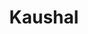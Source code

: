 ---
layout: user
title: Kaushal
image: KaushalJoshi.jpg
username: kaushal
city: Mumbai, India
url: https://kaushaljoshi.vercel.app/
twitter: https://twitter.com/clumsy_coder
github: https://github.com/joshi-kaushal
linkedin: https://www.linkedin.com/in/akhilesh-manda-7a9b661b8/
---
